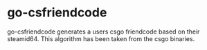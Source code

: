 # go-csfriendcode

go-csfriendcode generates a users csgo friendcode based on their steamid64. This algorithm has been taken from the csgo binaries.